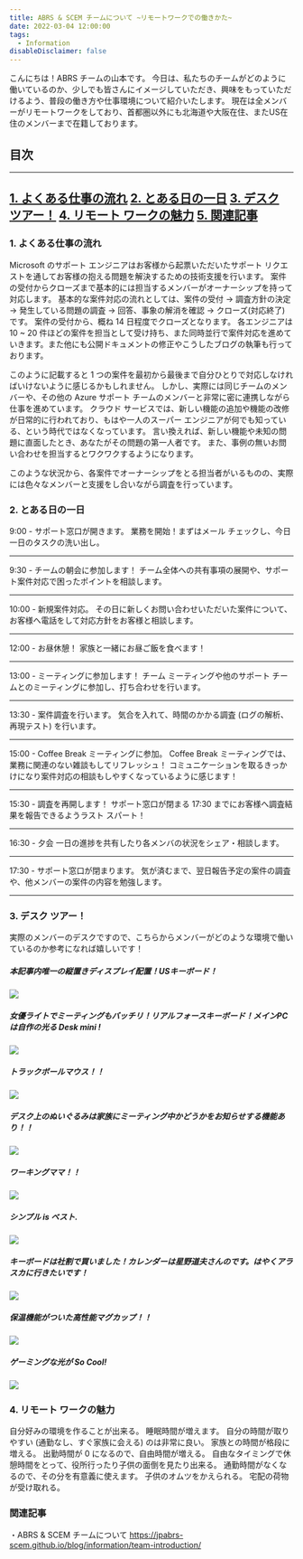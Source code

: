 ```yaml
---
title: ABRS & SCEM チームについて ~リモートワークでの働きかた~
date: 2022-03-04 12:00:00
tags:
  - Information
disableDisclaimer: false
---
```


<!-- more -->
こんにちは！ABRS チームの山本です。
今日は、私たちのチームがどのように働いているのか、少しでも皆さんにイメージしていただき、興味をもっていただけるよう、普段の働き方や仕事環境について紹介いたします。
現在は全メンバーがリモートワークをしており、首都圏以外にも北海道や大阪在住、またUS在住のメンバーまで在籍しております。


## 目次
-----------------------------------------------------------
[1. よくある仕事の流れ](#1)
[2. とある日の一日](#2)
[3. デスク ツアー！](#3)
[4. リモート ワークの魅力](#4)
[5. 関連記事](#5)
-----------------------------------------------------------


### 1. よくある仕事の流れ<a id="1"></a>
Microsoft のサポート エンジニアはお客様から起票いただいたサポート リクエストを通してお客様の抱える問題を解決するための技術支援を行います。
案件の受付からクローズまで基本的には担当するメンバーがオーナーシップを持って対応します。
基本的な案件対応の流れとしては、案件の受付 → 調査方針の決定 → 発生している問題の調査 → 回答、事象の解消を確認 → クローズ(対応終了) です。
案件の受付から、概ね 14 日程度でクローズとなります。
各エンジニアは 10 ~ 20 件ほどの案件を担当として受け持ち、また同時並行で案件対応を進めていきます。また他にも公開ドキュメントの修正やこうしたブログの執筆も行っております。

このように記載すると 1 つの案件を最初から最後まで自分ひとりで対応しなければいけないように感じるかもしれません。
しかし、実際には同じチームのメンバーや、その他の Azure サポート チームのメンバーと非常に密に連携しながら仕事を進めています。
クラウド サービスでは、新しい機能の追加や機能の改修が日常的に行われており、もはや一人のスーパー エンジニアが何でも知っている、という時代ではなくなっています。
言い換えれば、新しい機能や未知の問題に直面したとき、あなたがその問題の第一人者です。
また、事例の無いお問い合わせを担当するとワクワクするようになります。

このような状況から、各案件でオーナーシップをとる担当者がいるものの、実際には色々なメンバーと支援をし合いながら調査を行っています。

### 2. とある日の一日 <a id="2"></a>

9:00 - サポート窓口が開きます。
業務を開始！まずはメール チェックし、今日一日のタスクの洗い出し。

-----------------------------------------------------------
9:30 - チームの朝会に参加します！
チーム全体への共有事項の展開や、サポート案件対応で困ったポイントを相談します。

-----------------------------------------------------------
10:00 - 新規案件対応。
その日に新しくお問い合わせいただいた案件について、お客様へ電話をして対応方針をお客様と相談します。

-----------------------------------------------------------
12:00 - お昼休憩！
家族と一緒にお昼ご飯を食べます！

-----------------------------------------------------------
13:00 - ミーティングに参加します！
チーム ミーティングや他のサポート チームとのミーティングに参加し、打ち合わせを行います。

-----------------------------------------------------------
13:30 - 案件調査を行います。
気合を入れて、時間のかかる調査 (ログの解析、再現テスト) を行います。

-----------------------------------------------------------
15:00 - Coffee Break ミーティングに参加。
Coffee Break ミーティングでは、業務に関連のない雑談もしてリフレッシュ！
コミュニケーションを取るきっかけになり案件対応の相談もしやすくなっているように感じます！

-----------------------------------------------------------
15:30 - 調査を再開します！
サポート窓口が閉まる 17:30 までにお客様へ調査結果を報告できるようラスト スパート！

-----------------------------------------------------------
16:30 - 夕会
一日の進捗を共有したり各メンバの状況をシェア・相談します。

-----------------------------------------------------------
17:30 - サポート窓口が閉まります。
気が済むまで、翌日報告予定の案件の調査や、他メンバーの案件の内容を勉強します。

-----------------------------------------------------------

### 3. デスク ツアー！<a id="3"></a>
実際のメンバーのデスクですので、こちらからメンバーがどのような環境で働いているのか参考になれば嬉しいです！

##### 本記事内唯一の縦置きディスプレイ配置！USキーボード！
![](https://user-images.githubusercontent.com/71251920/156648350-f0e85a1e-fe54-4866-8268-8914bc880362.png)

##### 女優ライトでミーティングもバッチリ！リアルフォースキーボード！メインPCは自作の光る Desk mini !
![](https://user-images.githubusercontent.com/71251920/156648359-3bdc08e5-c0f5-4b50-ae94-7e0aef791006.jpg)

##### トラックボールマウス！！
![](https://user-images.githubusercontent.com/71251920/156648360-81024452-0551-4987-abb0-944fba099dcc.jpg)

##### デスク上のぬいぐるみは家族にミーティング中かどうかをお知らせする機能あり！！
![](https://user-images.githubusercontent.com/71251920/156648362-65cc4352-b2bb-4108-a815-6ac80eeb1e13.jpg)

##### ワーキングママ！！
![](https://user-images.githubusercontent.com/71251920/156648364-0b6794a8-4dc9-49d6-b774-dddcc5e6cba2.png)

##### シンプル is ベスト.
![](https://user-images.githubusercontent.com/71251920/156648366-8a3639de-c478-4780-8db6-e7753b016415.jpg)

##### キーボードは社割で買いました！カレンダーは星野道夫さんのです。はやくアラスカに行きたいです！
![](https://user-images.githubusercontent.com/71251920/156648368-15eb0558-c2f4-49cb-a887-61e18cc76088.jpg)

##### 保温機能がついた高性能マグカップ！！
![](https://user-images.githubusercontent.com/71251920/156648370-3fbf5c3d-9022-49e5-a392-c061bb204052.jpg)

##### ゲーミングな光が So Cool!
![](https://user-images.githubusercontent.com/71251920/156648371-3c45e268-97bd-49ef-a84e-60695546a15f.jpg)


### 4. リモート ワークの魅力<a id="4"></a>
自分好みの環境を作ることが出来る。
睡眠時間が増えます。
自分の時間が取りやすい (通勤なし、すぐ家族に会える) のは非常に良い。
家族との時間が格段に増える。
出勤時間が 0 になるので、自由時間が増える。
自由なタイミングで休憩時間をとって、役所行ったり子供の面倒を見たり出来る。
通勤時間がなくなるので、その分を有意義に使えます。
子供のオムツをかえられる。
宅配の荷物が受け取れる。

### 関連記事<a id="5"></a>
・ABRS & SCEM チームについて
https://jpabrs-scem.github.io/blog/information/team-introduction/